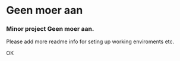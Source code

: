 # Geen moer aan

### Minor project Geen moer aan.

Please add more readme info for seting up working enviroments etc.

OK
